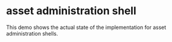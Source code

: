 # asset administration shell
This demo shows the actual state of the implementation for asset administration shells.

